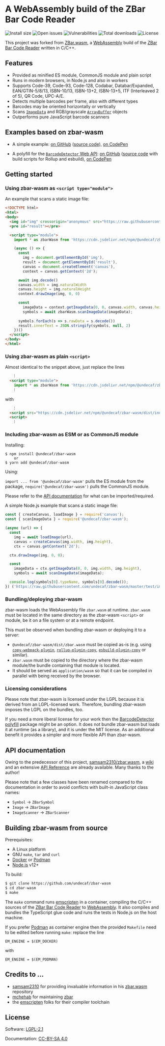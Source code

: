 # A WebAssembly build of the ZBar Bar Code Reader

![Install size](https://badgen.net/packagephobia/install/@undecaf/zbar-wasm)
![Open issues](https://badgen.net/github/open-issues/undecaf/zbar-wasm)
![Vulnerabilities](https://snyk.io/test/npm/@undecaf/zbar-wasm/badge.svg)
![Total downloads](https://badgen.net/npm/dt/@undecaf/zbar-wasm)
![License](https://badgen.net/github/license/undecaf/zbar-wasm)

This project was forked from [ZBar.wasm](https://github.com/samsam2310/zbar.wasm),
a [WebAssembly](https://webassembly.org/) build
of the [ZBar Bar Code Reader](https://github.com/mchehab/zbar) written in C/C++.

## Features

+ Provided as minified ES module, CommonJS module and plain script
+ Runs in modern browsers, in Node.js and also in workers
+ Supports Code-39, Code-93, Code-128, Codabar, Databar/Expanded,
  EAN/GTIN-5/8/13, ISBN-10/13, ISBN-13+2, ISBN-13+5, ITF (Interleaved 2 of 5), QR Code, UPC-A/E.
+ Detects multiple barcodes per frame, also with different types
+ Barcodes may be oriented horizontally or vertically
+ Scans [`ImageData`](https://developer.mozilla.org/en-US/docs/Web/API/ImageData) and 
  RGB/grayscale [`ArrayBuffer`](https://developer.mozilla.org/en-US/docs/Web/JavaScript/Reference/Global_Objects/ArrayBuffer) objects
+ Outperforms pure JavaScript barcode scanners


## Examples based on zbar-wasm

+ A simple example: [on GitHub](https://undecaf.github.io/zbar-wasm/example/) 
  ([source code](https://github.com/undecaf/zbar-wasm/tree/master/docs/example)),
  [on CodePen](https://codepen.io/undecaf/pen/ZEXmqdB)
  
+ A polyfill for the [`BarcodeDetector` Web API](https://developer.mozilla.org/en-US/docs/Web/API/BarcodeDetector):
  [on GitHub](https://undecaf.github.io/barcode-detector-polyfill/example/)
  ([source code](https://github.com/undecaf/barcode-detector-polyfill/tree/master/example) 
  with build scripts for Rollup and esbuild),
  [on CodePen](https://codepen.io/undecaf/pen/LYzXXzg)
  


## Getting started

### Using zbar-wasm as `<script type="module">`

An example that scans a static image file:

```html
<!DOCTYPE html>
<html>
<body>
  <img id="img" crossorigin="anonymous" src="https://raw.githubusercontent.com/undecaf/zbar-wasm/master/test/img/qr_code.png">
  <pre id="result"></pre>

  <script type="module">
    import * as zbarWasm from 'https://cdn.jsdelivr.net/npm/@undecaf/zbar-wasm/dist/main.js'

    (async () => {
      const
        img = document.getElementById('img'),
        result = document.getElementById('result'),
        canvas = document.createElement('canvas'),
        context = canvas.getContext('2d');

      await img.decode()
      canvas.width = img.naturalWidth
      canvas.height = img.naturalHeight
      context.drawImage(img, 0, 0)

      const
        imageData = context.getImageData(0, 0, canvas.width, canvas.height),
        symbols = await zbarWasm.scanImageData(imageData);
      
      symbols.forEach(s => s.rawData = s.decode())
      result.innerText = JSON.stringify(symbols, null, 2)
    })()
  </script>
</body>
</html>
```


### Using zbar-wasm as plain `<script>`

Almost identical to the snippet above, just replace the lines

```html
    ⁝
  <script type="module">
    import * as zbarWasm from 'https://cdn.jsdelivr.net/npm/@undecaf/zbar-wasm/dist/main.js'
    ⁝
```

with

```html
    ⁝
  <script src="https://cdn.jsdelivr.net/npm/@undecaf/zbar-wasm/dist/index.js"></script>
  <script>
    ⁝
```


### Including zbar-wasm as ESM or as CommonJS module

Installing:

```shell script
$ npm install @undecaf/zbar-wasm
    or
$ yarn add @undecaf/zbar-wasm
```

Using:

`import ... from '@undecaf/zbar-wasm'` pulls the ES module from the package,
`require('@undecaf/zbar-wasm')` pulls the CommonJS module.

Please refer to the [API documentation](#api-documentation) for what can be imported/required.

A simple Node.js example that scans a static image file:

```javascript
const { createCanvas, loadImage } = require('canvas');
const { scanImageData } = require('@undecaf/zbar-wasm');

(async (url) => {
  const
    img = await loadImage(url),
    canvas = createCanvas(img.width, img.height),
    ctx = canvas.getContext('2d');

  ctx.drawImage(img, 0, 0);

  const
    imageData = ctx.getImageData(0, 0, img.width, img.height),
    symbols = await scanImageData(imageData);

  console.log(symbols[0].typeName, symbols[0].decode());
}) ('https://raw.githubusercontent.com/undecaf/zbar-wasm/master/test/img/qr_code.png');
```

### Bundling/deploying zbar-wasm

zbar-wasm loads the WebAssembly file `zbar.wasm` at runtime. `zbar.wasm` must be located in the same directory
as the zbar-wasm `<script>` or module, be it on a file system or at a remote endpoint.

This must be observed when bundling zbar-wasm or deploying it to a server:

+ `@undecaf/zbar-wasm/dist/zbar.wasm` must be copied as-is (e.g. using [`copy-webpack-plugin`](https://www.npmjs.com/package/copy-webpack-plugin),
  [`rollup-plugin-copy`](https://www.npmjs.com/package/rollup-plugin-copy), [`esbuild-plugin-copy`](https://www.npmjs.com/package/esbuild-plugin-copy)
  or similar).
+ `zbar.wasm` must be copied to the directory where the zbar-wasm module/the bundle containing that module is located.
+ It should be served as `application/wasm` so that it can be compiled in parallel with being received 
  by the browser.


### Licensing considerations

Please note that zbar-wasm is licensed under the LGPL because it is derived from an LGPL-licensed work.
Therefore, bundling zbar-wasm imposes the LGPL on the bundles, too.

If you need a more liberal license for your work then the [BarcodeDetector polyfill](https://www.npmjs.com/package/@undecaf/barcode-detector-polyfill)
package might be an option. It does not bundle zbar-wasm but loads it at runtime (as a library), and it is under the MIT license.
As an additional benefit it provides a simpler and more flexible API than zbar-wasm.


## API documentation

Owing to the predecessor of this project, [samsam2310/zbar.wasm](https://github.com/samsam2310/zbar.wasm),
a [wiki](https://github.com/samsam2310/zbar.wasm/wiki) and an extensive
[API Reference](https://github.com/samsam2310/zbar.wasm/wiki/API-Reference) are already available.
Many thanks to the author!

Please note that a few classes have been renamed compared to the documentation in order to avoid
conflicts with built-in JavaScript class names:

+ `Symbol` &rarr; `ZBarSymbol`
+ `Image` &rarr; `ZBarImage`
+ `ImageScanner` &rarr; `ZBarScanner`


## Building zbar-wasm from source

Prerequisites:

+ A Linux platform
+ GNU `make`, `tar` and `curl`
+ [Docker](https://www.docker.com/) or [Podman](https://podman.io/)
+ [Node.js](https://nodejs.org/) v12+

To build:

```bash
$ git clone https://github.com/undecaf/zbar-wasm
$ cd zbar-wasm
$ make
```

The `make` command runs [emscripten](https://emscripten.org/) in a container, compiling the C/C++
sources of the [ZBar Bar Code Reader](https://github.com/mchehab/zbar)
to [WebAssembly](https://webassembly.org/). It also compiles and bundles the TypeScript glue code
and runs the tests in Node.js on the host machine.

If you prefer [Podman](https://podman.io/) as container engine then the provided `Makefile` need
to be edited before running `make`: replace the line

```
EM_ENGINE = $(EM_DOCKER)
```

with

```
EM_ENGINE = $(EM_PODMAN)
```


## Credits to ...

+ [samsam2310]() for providing invaluable information in his [zbar.wasm](https://github.com/samsam2310/zbar.wasm) repository
+ [mchehab](https://github.com/mchehab) for maintaining [zbar](https://github.com/mchehab/zbar)
+ the [emscripten](https://emscripten.org/) folks for their compiler toolchain 


## License

Software: [LGPL-2.1](http://opensource.org/licenses/LGPL-2.1)

Documentation: [CC-BY-SA 4.0](http://creativecommons.org/licenses/by-sa/4.0/)
